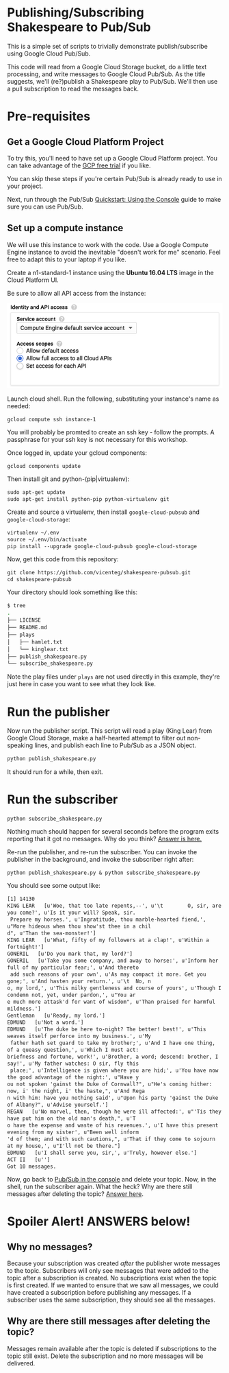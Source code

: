 # Publishing/Subscribing Shakespeare to Pub/Sub

This is a simple set of scripts to trivially demonstrate publish/subscribe using Google Cloud Pub/Sub.

This code will read from a Google Cloud Storage bucket, do a little text processing, and 
write messages to Google Cloud Pub/Sub. As the title suggests, we'll (re?)publish a Shakespeare
play to Pub/Sub. We'll then use a pull subscription to read the messages back.

# Pre-requisites

## Get a Google Cloud Platform Project

To try this, you'll need to have set up a Google Cloud Platform project. You can take advantage of the [GCP free trial](https://console.cloud.google.com/freetrial) if you like.

You can skip these steps if you're certain Pub/Sub is already ready to use in your project.

Next, run through the Pub/Sub [Quickstart: Using the Console](https://cloud.google.com/pubsub/docs/quickstart-console) guide to make sure you can use Pub/Sub.

## Set up a compute instance

We will use this instance to work with the code. Use a Google Compute Engine instance to avoid the inevitable "doesn't work for me" scenario. Feel free to adapt this to your laptop if you like.

Create a n1-standard-1 instance using the **Ubuntu 16.04 LTS** image in the Cloud Platform UI.

Be sure to allow all API access from the instance:

![allow all](images/allow_all_api_access.png)

Launch cloud shell. Run the following, substituting your instance's name as needed:

```
gcloud compute ssh instance-1
```
 
You will probably be promted to create an ssh key - follow the prompts. A passphrase for your ssh key is not necessary for this workshop.

Once logged in, update your gcloud components:

```
gcloud components update
```

Then install git and python-(pip|virtualenv):

```
sudo apt-get update
sudo apt-get install python-pip python-virtualenv git
```

Create and source a virtualenv, then install `google-cloud-pubsub` and `google-cloud-storage`:

```
virtualenv ~/.env
source ~/.env/bin/activate
pip install --upgrade google-cloud-pubsub google-cloud-storage
```

Now, get this code from this repository:

```
git clone https://github.com/vicenteg/shakespeare-pubsub.git
cd shakespeare-pubsub
```

Your directory should look something like this:

```sh
$ tree
.
├── LICENSE
├── README.md
├── plays
│   ├── hamlet.txt
│   └── kinglear.txt
├── publish_shakespeare.py
└── subscribe_shakespeare.py
```

Note the play files under `plays` are not used directly in this example, they're just here in case you want to see what they look like.

# Run the publisher

Now run the publisher script. This script will read a play (King Lear) from Google Cloud Storage, make a half-hearted attempt to filter out non-speaking lines, and publish each line to Pub/Sub as a JSON object.

```sh
python publish_shakespeare.py
```

It should run for a while, then exit.

# Run the subscriber

```commandline
python subscribe_shakespeare.py
```

Nothing much should happen for several seconds before the program exits reporting that it got no messages. Why do you think? [Answer is here.](#why-no-messages)

Re-run the publisher, and re-run the subscriber. You can invoke the publisher in the background, and invoke the subscriber right after:

```
python publish_shakespeare.py & python subscribe_shakespeare.py
```

You should see some output like:

```commandline
[1] 14130
KING LEAR   [u'Woe, that too late repents,--', u'\t        O, sir, are you come?', u'Is it your will? Speak, sir.
 Prepare my horses.', u'Ingratitude, thou marble-hearted fiend,', u"More hideous when thou show'st thee in a chil
d", u'Than the sea-monster!']
KING LEAR   [u'What, fifty of my followers at a clap!', u'Within a fortnight!']
GONERIL   [u'Do you mark that, my lord?']
GONERIL   [u'Take you some company, and away to horse:', u'Inform her full of my particular fear;', u'And thereto
 add such reasons of your own', u'As may compact it more. Get you gone;', u'And hasten your return.', u'\t  No, n
o, my lord,', u'This milky gentleness and course of yours', u'Though I condemn not, yet, under pardon,', u"You ar
e much more attask'd for want of wisdom", u'Than praised for harmful mildness.']
Gentleman   [u'Ready, my lord.']
EDMUND   [u'Not a word.']
EDMUND   [u'The duke be here to-night? The better! best!', u'This weaves itself perforce into my business.', u'My
 father hath set guard to take my brother;', u'And I have one thing, of a queasy question,', u'Which I must act: 
briefness and fortune, work!', u'Brother, a word; descend: brother, I say!', u'My father watches: O sir, fly this
 place;', u'Intelligence is given where you are hid;', u'You have now the good advantage of the night:', u"Have y
ou not spoken 'gainst the Duke of Cornwall?", u"He's coming hither: now, i' the night, i' the haste,", u'And Rega
n with him: have you nothing said', u"Upon his party 'gainst the Duke of Albany?", u'Advise yourself.']
REGAN   [u'No marvel, then, though he were ill affected:', u"'Tis they have put him on the old man's death,", u'T
o have the expense and waste of his revenues.', u'I have this present evening from my sister', u"Been well inform
'd of them; and with such cautions,", u'That if they come to sojourn at my house,', u"I'll not be there."]
EDMUND   [u'I shall serve you, sir,', u'Truly, however else.']
ACT II   [u'']
Got 10 messages.
```

Now, go back to [Pub/Sub in the console](https://console.cloud.google.com/cloudpubsub) and delete your topic. Now, in the shell, run the subscriber again. What the heck? Why are there still messages after deleting the topic? [Answer here](#why-are-there-still-messages-after-deleting-the-topic).


# Spoiler Alert! ANSWERS below!

## Why no messages?

Because your subscription was created *after* the publisher wrote messages to the topic. Subscribers will only see messages that were added to the topic after a subscription is created. No subscriptions exist when the topic is first created. If we wanted to ensure that we saw all messages, we could have created a subscription before publishing any messages. If a subscriber uses the same subscription, they should see all the messages.

## Why are there still messages after deleting the topic?

Messages remain available after the topic is deleted if subscriptions to the topic still exist. Delete the subscription and no more messages will be delivered.

